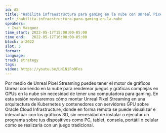 ```yaml
---
id: A5
title: "Habilita infraestructura para gaming en la nube con Unreal Pixel Streaming, Kubernetes y WebRTC"
url: /habilita-infraestructura-para-gaming-en-la-nube
speakers:
 - Ivan Vasquez 
time_start: 2022-05-17T15:00:00-05:00
time_end:   2022-05-17T16:00:00-05:00
block: a-2022
slot: 5
format: 
language: 
track: strategy
tags:
video: https://youtu.be/LN1NiFo9Fos
---
```


Por medio de Unreal Pixel Streaming puedes tener el motor de gráficos Unreal corriendo en la nube para renderear juegos y gráficas complejas en GPUs en la nube sin necesidad de tener una computadora para gaming. En esta sesión revisaremos cómo montar Unreal Pixel Streaming en una arquitectura de Kubernetes y contenedores con servidores GPU sobre Oracle Cloud Infrastructure, donde en forma remota se puede visualizar e interactuar con los gráficos 3D,  sin necesidad de instalar o ejecutar un programa sobre tus dispositivos como PC, tablet, consola, portátil o celular como se realizaría con un juego tradicional.

